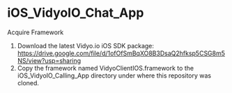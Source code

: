 # iOS_VidyoIO_Chat_App

Acquire Framework
1. Download the latest Vidyo.io iOS SDK package: https://drive.google.com/file/d/1ofOfSmBqXO8B3DsaQ2hfksp5CSG8m5NS/view?usp=sharing
2. Copy the framework named VidyoClientIOS.framework to the iOS_VidyoIO_Calling_App directory under where this repository was cloned.


